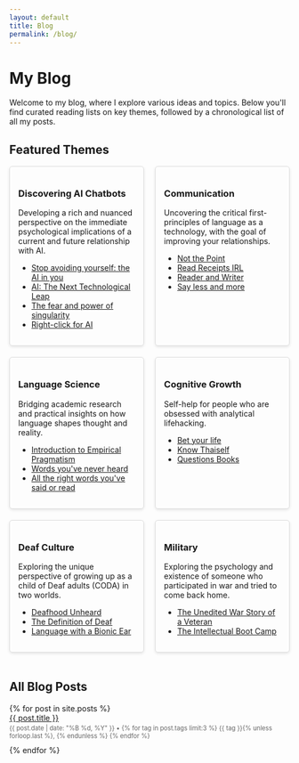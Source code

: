 ```yaml
---
layout: default
title: Blog
permalink: /blog/
---
```


<style>
/* Completely override layout for blog page - disable floating sidebar */
.wrapper {
    width: auto !important;
    max-width: 960px;
    margin: 0 auto;
}

header {
    position: static !important;
    float: none !important;
    width: auto !important;
    padding: 20px 0;
    text-align: center;
    border-bottom: 1px solid #e5e5e5;
    margin-bottom: 30px;
}

section {
    width: auto !important;
    float: none !important;
    max-width: 900px;
    margin: 0 auto;
    padding: 0 20px;
}

footer {
    display: none !important;
}

/* Override all media queries for this page */
@media print, screen and (max-width: 960px) {
    .wrapper {
        width: auto;
        margin: 0;
    }
    
    header {
        padding: 20px !important;
        padding-right: 20px !important;
    }
    
    section {
        border: none !important;
        padding: 0 20px !important;
        margin: 0 !important;
    }
}

.theme-container {
    display: flex;
    flex-wrap: wrap;
    justify-content: space-between;
}
.theme-box {
    width: 48%;
    margin-bottom: 20px;
    padding: 15px;
    border: 1px solid #ddd;
    border-radius: 5px;
    box-shadow: 0 2px 5px rgba(0,0,0,0.1);
    box-sizing: border-box;
}
@media (max-width: 768px) {
    .theme-box {
        width: 100%;
    }
}
.post-list {
    list-style-type: none;
    padding: 0;
}
.post-list li {
    margin-bottom: 10px;
}
.post-meta {
    font-size: 0.8em;
    color: #666;
}
</style>

# My Blog

Welcome to my blog, where I explore various ideas and topics. Below you'll find curated reading lists on key themes, followed by a chronological list of all my posts.

## Featured Themes

<div class="theme-container">
    <div class="theme-box">
        <h3>Discovering AI Chatbots</h3>
        <p>Developing a rich and nuanced perspective on the immediate psychological implications of a current and future relationship with AI.</p>
        <ul>
            <li><a href="{% post_url 2023-10-28-stop-avoiding-yourself-the-ai-in-you %}">Stop avoiding yourself: the AI in you</a></li>
            <li><a href="{% post_url 2024-08-30-ai-the-next-technological-leap %}">AI: The Next Technological Leap</a></li>
            <li><a href="{% post_url 2024-07-17-the-fear-and-power-of-singularity %}">The fear and power of singularity</a></li>
            <li><a href="{% post_url 2024-07-13-right-click-for-ai %}">Right-click for AI</a></li>
        </ul>
    </div>
    <div class="theme-box">
        <h3>Communication</h3>
        <p>Uncovering the critical first-principles of language as a technology, with the goal of improving your relationships.</p>
        <ul>
            <li><a href="{% post_url 2022-11-20-2-not-the-point %}">Not the Point</a></li>
            <li><a href="{% post_url 2023-08-08-read-receipts-irl %}">Read Receipts IRL</a></li>
            <li><a href="{% post_url 2022-04-18-the-agreement-between-reader-and-writer %}">Reader and Writer</a></li>
            <li><a href="{% post_url 2024-07-13-say-less-and-more %}">Say less and more</a></li>
        </ul>
    </div>
    <div class="theme-box">
        <h3>Language Science</h3>
        <p>Bridging academic research and practical insights on how language shapes thought and reality.</p>
        <ul>
            <li><a href="{% post_url 2024-06-11-introduction-to-empirical-pragmatism %}">Introduction to Empirical Pragmatism</a></li>
            <li><a href="{% post_url 2024-06-06-words-youve-never-heard %}">Words you've never heard</a></li>
            <li><a href="{% post_url 2024-07-16-all-the-right-words-youve-said-or-read %}">All the right words you've said or read</a></li>
        </ul>
    </div>
    <div class="theme-box">
        <h3>Cognitive Growth</h3>
        <p>Self-help for people who are obsessed with analytical lifehacking.</p>
        <ul>
            <li><a href="{% post_url 2020-10-26-bet-your-life %}">Bet your life</a></li>
            <li><a href="{% post_url 2023-11-14-know-thaiself %}">Know Thaiself</a></li>
            <li><a href="{% post_url 2024-07-20-questions-books %}">Questions Books</a></li>
        </ul>
    </div>
    <div class="theme-box">
        <h3>Deaf Culture</h3>
        <p>Exploring the unique perspective of growing up as a child of Deaf adults (CODA) in two worlds.</p>
        <ul>
            <li><a href="{% post_url 2014-10-04-deafhood-unheard %}">Deafhood Unheard</a></li>
            <li><a href="{% post_url 2013-10-26-the-definition-of-deaf %}">The Definition of Deaf</a></li>
            <li><a href="{% post_url 2014-10-10-language-with-a-bionic-ear %}">Language with a Bionic Ear</a></li>
        </ul>
    </div>
    <div class="theme-box">
        <h3>Military</h3>
        <p>Exploring the psychology and existence of someone who participated in war and tried to come back home.</p>
        <ul>
            <li><a href="{% post_url 2017-04-08-the-unedited-war-story-of-a-veteran %}">The Unedited War Story of a Veteran</a></li>
            <li><a href="{% post_url 2017-07-28-the-intellectual-boot-camp %}">The Intellectual Boot Camp</a></li>
        </ul>
    </div>
</div>

## All Blog Posts

<ul class="post-list">
{% for post in site.posts %}
    <li>
        <a href="{{ post.url | relative_url }}">{{ post.title }}</a>
        <br>
        <span class="post-meta">{{ post.date | date: "%B %d, %Y" }} • 
        {% for tag in post.tags limit:3 %}
            <span class="post-tag">{{ tag }}</span>{% unless forloop.last %}, {% endunless %}
        {% endfor %}
        </span>
    </li>
{% endfor %}
</ul>
